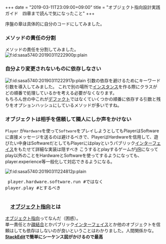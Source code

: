 +++
date = "2019-03-11T23:09:00+09:00"
title = "オブジェクト指向設計実践ガイド　四章まで読んで気になったこと"
+++

<body>
<p>序盤の章は具体的に自分のコードにしてみました。</p>

<h3>メソッドの責任の分割</h3>

<p>メソッドの責任を分割してみました。
<span itemscope itemtype="http://schema.org/Photograph"><img src="https://cdn-ak.f.st-hatena.com/images/fotolife/s/sasa5740/20190311/20190311222900.png" alt="f:id:sasa5740:20190311222900p:plain" title="f:id:sasa5740:20190311222900p:plain" class="hatena-fotolife" itemprop="image"></span></p>

<h3>自分より変更されないものに依存しなさい</h3>

<p><span itemscope itemtype="http://schema.org/Photograph"><img src="https://cdn-ak.f.st-hatena.com/images/fotolife/s/sasa5740/20190311/20190311222917.png" alt="f:id:sasa5740:20190311222917p:plain" title="f:id:sasa5740:20190311222917p:plain" class="hatena-fotolife" itemprop="image"></span>
引数の依存を避けるためにキーワード引数を導入してみました。
これで別の場所で<a class="keyword" href="http://d.hatena.ne.jp/keyword/%A5%A4%A5%F3%A5%B9%A5%BF%A5%F3%A5%B9">インスタンス</a>を作る際にクラスがどの順番で処理しているかを考える必要がなくなります。<br>
もちろん世の中これが<a class="keyword" href="http://d.hatena.ne.jp/keyword/%A5%C7%A5%D5%A5%A1%A5%AF%A5%C8">デファクト</a>ではなくていくつかの順番に依存する引数と残りをオプションハッシュにしているメソッドが多いですね。</p>

<h3>オブジェクトは相手を信頼して隣人にしか声をかけない</h3>

<p><code>Player</code> が<code>Hardware</code>を使って<code>Software</code>をプレイしようとしてもPlayerはSoftwareに直接メッセージを送るのは避けるべきで、PlayerはHardwareを信用して、遊びたい中身はSoftwareだとしてもPlayerにはplayというパブリック<a class="keyword" href="http://d.hatena.ne.jp/keyword/%A5%A4%A5%F3%A5%BF%A1%BC%A5%D5%A5%A7%A5%A4%A5%B9">インターフェイス</a>をもたせて詳細な実装は隠すべき
こうするとplayするゲームが<a class="keyword" href="http://d.hatena.ne.jp/keyword/VR">VR</a>になってplay以外のことをHardwareとSoftwareを使ってするようになっても、player.experience等一般化して対応できるようになる。</p>

<p><span itemscope itemtype="http://schema.org/Photograph"><img src="https://cdn-ak.f.st-hatena.com/images/fotolife/s/sasa5740/20190311/20190311224812.png" alt="f:id:sasa5740:20190311224812p:plain" title="f:id:sasa5740:20190311224812p:plain" class="hatena-fotolife" itemprop="image"></span></p>

<pre class="code lang-ruby" data-lang="ruby" data-unlink> player.hardware.software.run #ではなく
player.play #とするべき
 </pre>


<h3>　<a class="keyword" href="http://d.hatena.ne.jp/keyword/%A5%AA%A5%D6%A5%B8%A5%A7%A5%AF%A5%C8%BB%D8%B8%FE">オブジェクト指向</a>とは</h3>

<p><a class="keyword" href="http://d.hatena.ne.jp/keyword/%A5%AA%A5%D6%A5%B8%A5%A7%A5%AF%A5%C8%BB%D8%B8%FE">オブジェクト指向</a>ってなんだ（困惑）。<br>
単一責任とか<a class="keyword" href="http://d.hatena.ne.jp/keyword/%C1%C2%B7%EB%B9%E7">疎結合</a>とかパブリック<a class="keyword" href="http://d.hatena.ne.jp/keyword/%A5%A4%A5%F3%A5%BF%A1%BC%A5%D5%A5%A7%A5%A4%A5%B9">インターフェイス</a>とか他のオブジェクトを信頼はしても依存はしないのが良いということはわかりました。人間関係かな。<br>
<b><a href="https://stackedit.io/app#">StackEdit</a>で簡単にシーケンス図がかけるので最高
</b></p>
</body>
